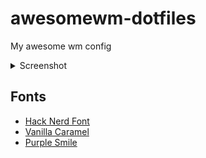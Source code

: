 # awesomewm-dotfiles
My awesome wm config

<details>
  <summary>Screenshot</summary>

### ricework
![Image](config/awesome/themes/ricework/screenshot.png)
</details>

## Fonts
- [Hack Nerd Font](https://github.com/ryanoasis/nerd-fonts#option-3-install-script)
- [Vanilla Caramel](https://www.dafont.com/vanilla-caramel.font)
- [Purple Smile](https://www.dafont.com/purple-smile.font)